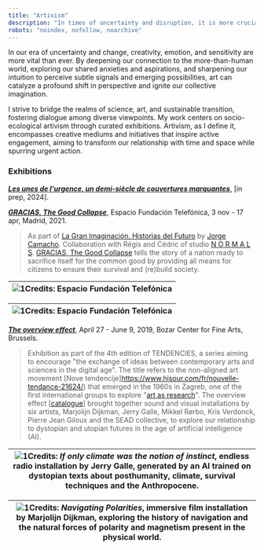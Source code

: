 ```yaml
---
title: "Artivism"
description: "In times of uncertainty and disruption, it is more crucial than ever to tap into our creativity, emotions, and sensitivities."
robots: "noindex, nofollow, noarchive"
---
```

In our era of uncertainty and change, creativity, emotion, and sensitivity are more vital than ever. By deepening our connection to the more-than-human world, exploring our shared anxieties and aspirations, and sharpening our intuition to perceive subtle signals and emerging possibilities, art can catalyze a profound shift in perspective and ignite our collective imagination.

I strive to bridge the realms of science, art, and sustainable transition, fostering dialogue among diverse viewpoints. My work centers on socio-ecological artivism through curated exhibitions. Artivism, as I define it, encompasses creative mediums and initiatives that inspire active engagement, aiming to transform our relationship with time and space while spurring urgent action.

### Exhibitions

***[Les unes de l'urgence, un demi-siècle de couvertures marquantes](https://)***, [in prep, 2024]. 

***[GRACIAS, The Good Collapse](https://normalfutu.re/uncategorized/grasias-the-good-collapse-exhibition/)***, Espacio Fundación Telefónica, 3 nov - 17 apr, Madrid, 2021.  
> As part of [La Gran Imaginación. Historias del Futuro]([https://www.fundaciontelefonica.com/exposiciones/la-gran-imaginacion-historias-del-futuro/](https://www.fundaciontelefonica.com/exposiciones/la-gran-imaginacion-historias-del-futuro/)) by [Jorge Camacho]([https://www.iftf.org/people/jorge-camacho-rojas/](https://www.iftf.org/people/jorge-camacho-rojas/)). Collaboration with Régis and Cédric of studio [N O R M A L S]([https://normalfutu.re/](https://normalfutu.re/)). [GRACIAS, The Good Collapse]([https://normalfutu.re/studio/grasias-the-good-collapse-digital-catalogue/](https://normalfutu.re/studio/grasias-the-good-collapse-digital-catalogue/)) tells the story of a nation ready to sacrifice itself for the common good by providing all means for citizens to ensure their survival and (re)build society.

|![1](/img/good-collapse-1.jpg)Credits: Espacio Fundación Telefónica|
|---|

|![1](/img/good-collapse-2.jpg)Credits: Espacio Fundación Telefónica|
|---|

***[The overview effect](https://www.bozar.be/fr/calendrier/tendencies-19)***, April 27 - June 9, 2019, Bozar Center for Fine Arts, Brussels. 
>Exhibition as part of the 4th edition of TENDENCIES, a series aiming to encourage "the exchange of ideas between contemporary arts and sciences in the digital age". The title refers to the non-aligned art movement [Nove tendencije]https://www.hisour.com/fr/nouvelle-tendance-21624/) that emerged in the 1960s in Zagreb, one of the first international groups to explore "[art as research](https://www.tingenesmetode.no/images/PDF/Litteratur_MK/Bjerregaard_Introduction.pdf)". The overview effect [[catalogue](/img/overview-effect.pdf)] brought together sound and visual installations by six artists, Marjolijn Dijkman, Jerry Galle, Mikkel Rørbo, Kris Verdonck, Pierre Jean Giloux and the SEAD collective, to explore our relationship to dystopian and utopian futures in the age of artificial intelligence (AI).

|![1](/img/overview-effect-1.jpg)Credits: *If only climate was the notion of instinct*, endless radio installation by Jerry Galle, generated by an AI trained on dystopian texts about posthumanity, climate, survival techniques and the Anthropocene.| 
|---|

|![1](/img/overview-effect-2.jpg)Credits: *Navigating Polarities*, immersive film installation by Marjolijn Dijkman, exploring the history of navigation and the natural forces of polarity and magnetism present in the physical world.|
|---|